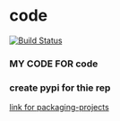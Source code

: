# code

[![Build Status](https://travis-ci.com/spurscoder/Leetcode.svg?branch=master)](https://travis-ci.com/spurscoder/Leetcode)

### MY CODE FOR code

### create pypi for thie rep

   [link for packaging-projects](https://packaging.python.org/tutorials/packaging-projects/)
